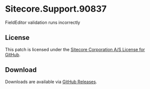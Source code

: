 # Sitecore.Support.90837
FieldEditor validation runs incorrectly

## License  
This patch is licensed under the [Sitecore Corporation A/S License for GitHub](https://github.com/sitecoresupport/Sitecore.Support.90837/blob/master/LICENSE).  

## Download  
Downloads are available via [GitHub Releases](https://github.com/sitecoresupport/Sitecore.Support.90837/releases).  
